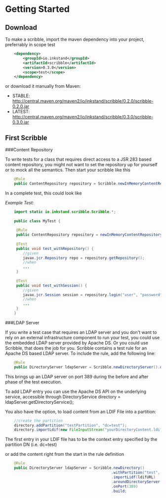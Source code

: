 Getting Started
===============

Download
--------

To make a scribble, import the maven dependency into your project, preferrably in scope  test

```xml
    <dependency>
        <groupId>io.inkstand</groupId>
        <artifactId>scribble</artifactId>
        <version>0.3.0</version>
        <scope>test</scope>
    </dependency>
```

or download it manually from Maven:

- STABLE: http://central.maven.org/maven2/io/inkstand/scribble/0.2.0/scribble-0.2.0.jar
- LATEST: http://central.maven.org/maven2/io/inkstand/scribble/0.3.0/scribble-0.3.0.jar

First Scribble
--------------

###Content Repository

To write tests for a class that requires direct access to a JSR 283 based content repository, you might not want to set 
the repository up for yourself or to mock all the semantics. Then start your scribble like this

```java
    @Rule
    public ContentRepository repository = Scribble.newInMemoryContentRepository().build();
```

In a complete test, this could look like

_Example Test:_

```java
    import static io.inkstand.scribble.Scribble.*;
    
    public class MyTest {
    
     @Rule
     public ContentRepository repository = newInMemoryContentRepository().build();
    
     @Test
     public void test_withRepository() {
        //given
        javax.jcr.Repository repo = repository.getRepository();
        //when
        ...
     }
    
     @Test
     public void test_withSession() {
        //given
        javax.jcr.Session session = repository.login("user", "password");
        //when
        ...
     }
    }
```

###LDAP Server

If you write a test case that requires an LDAP server and you don't want to rely on an external infrastructure component 
to run your test, you could use the embedded LDAP server provided by Apache DS. Or you could use Scribble, that does the 
job for you. Scribble contains a test rule for an Apache DS based LDAP server. To include the rule, add the following 
line:

```java
    @Rule
    public DirectoryServer ldapServer = Scribble.newDirectoryServer().onPort(389).build;
```

This brings up an LDAP server on port 389 during the before and after phase of the test execution.

To add LDAP entry you can use the Apache DS API on the underlying service, accessible through
DirectoryService directory = ldapServer.getDirectoryService();

You also have the option, to load content from an LDIF File into a partition:

```java
    //create the partition
    directory.addPartition("testPartition", "dc=test");
    directory.importLdif(new FileInputStream("yourDirectoryContent.ldif");
```

The first entry in your LDIF file has to be the context entry specified by the partition DN (i.e. dc=test)

or add the content right from the start in the rule definition

```java
    @Rule
    public DirectoryServer ldapServer = Scribble.newDirectory()
                                                .withPartition("test", "cn=test")
                                                .importLidf(ldifURL)
                                                .aroundDirectoryServer()
                                                .onPort(389)
                                                .build;
```
 
